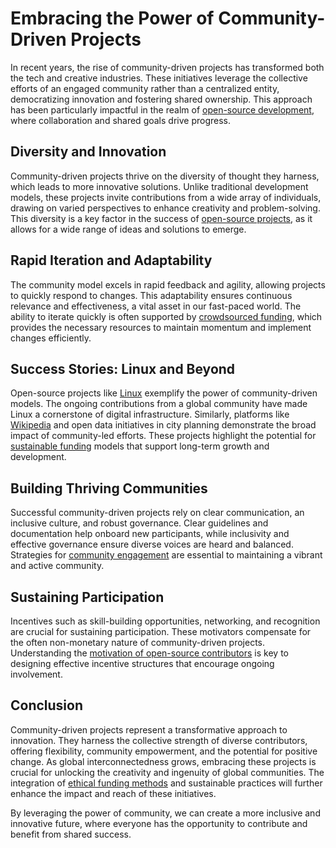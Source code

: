 # Embracing the Power of Community-Driven Projects

In recent years, the rise of community-driven projects has transformed both the tech and creative industries. These initiatives leverage the collective efforts of an engaged community rather than a centralized entity, democratizing innovation and fostering shared ownership. This approach has been particularly impactful in the realm of [open-source development](https://www.license-token.com/wiki/open-source-development-funding), where collaboration and shared goals drive progress.

## Diversity and Innovation

Community-driven projects thrive on the diversity of thought they harness, which leads to more innovative solutions. Unlike traditional development models, these projects invite contributions from a wide array of individuals, drawing on varied perspectives to enhance creativity and problem-solving. This diversity is a key factor in the success of [open-source projects](https://www.license-token.com/wiki/open-source-project-funding-trends), as it allows for a wide range of ideas and solutions to emerge.

## Rapid Iteration and Adaptability

The community model excels in rapid feedback and agility, allowing projects to quickly respond to changes. This adaptability ensures continuous relevance and effectiveness, a vital asset in our fast-paced world. The ability to iterate quickly is often supported by [crowdsourced funding](https://www.license-token.com/wiki/crowdsourced-funding-for-open-source-software), which provides the necessary resources to maintain momentum and implement changes efficiently.

## Success Stories: Linux and Beyond

Open-source projects like [Linux](https://www.linuxfoundation.org/) exemplify the power of community-driven models. The ongoing contributions from a global community have made Linux a cornerstone of digital infrastructure. Similarly, platforms like [Wikipedia](https://www.wikipedia.org/) and open data initiatives in city planning demonstrate the broad impact of community-led efforts. These projects highlight the potential for [sustainable funding](https://www.license-token.com/wiki/sustainable-funding-open-source) models that support long-term growth and development.

## Building Thriving Communities

Successful community-driven projects rely on clear communication, an inclusive culture, and robust governance. Clear guidelines and documentation help onboard new participants, while inclusivity and effective governance ensure diverse voices are heard and balanced. Strategies for [community engagement](https://www.license-token.com/wiki/community-engagement-strategies) are essential to maintaining a vibrant and active community.

## Sustaining Participation

Incentives such as skill-building opportunities, networking, and recognition are crucial for sustaining participation. These motivators compensate for the often non-monetary nature of community-driven projects. Understanding the [motivation of open-source contributors](https://www.license-token.com/wiki/open-source-contributors-motivation) is key to designing effective incentive structures that encourage ongoing involvement.

## Conclusion

Community-driven projects represent a transformative approach to innovation. They harness the collective strength of diverse contributors, offering flexibility, community empowerment, and the potential for positive change. As global interconnectedness grows, embracing these projects is crucial for unlocking the creativity and ingenuity of global communities. The integration of [ethical funding methods](https://www.license-token.com/wiki/ethical-funding-methods) and sustainable practices will further enhance the impact and reach of these initiatives.

By leveraging the power of community, we can create a more inclusive and innovative future, where everyone has the opportunity to contribute and benefit from shared success.